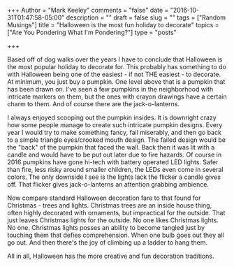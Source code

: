 +++
Author = "Mark Keeley"
comments = "false"
date = "2016-10-31T01:47:58-05:00"
description = ""
draft = false
slug = ""
tags = ["Random Musings"]
title = "Halloween is the most fun holiday to decorate"
topics = ["Are You Pondering What I'm Pondering?"]
type = "posts"

+++

Based off of dog walks over the years I have to conclude that Halloween is the most popular holiday to decorate for. This probably has something to do with Halloween being one of the easiest - if not THE easiest - to decorate. At minimum, you just buy a pumpkin. One level above that is a pumpkin that has been drawn on. I've seen a few pumpkins in the neighborhood with intricate markers on them, but the ones with crayon drawings have a certain charm to them. And of course there are the jack-o-lanterns.

I always enjoyed scooping out the pumpkin insides. It is downright crazy how some people manage to create such intricate pumpkin designs. Every year I would try to make something fancy, fail miserably, and then go back to a simple triangle eyes/crooked mouth design. The failed design would be the "back" of the pumpkin that faced the wall. Back then it was lit with a candle and would have to be put out later due to fire hazards. Of course in 2016 pumpkins have gone hi-tech with battery operated LED lights. Safer than fire, less risky around smaller children, the LEDs even come in several colors. The only downside I see is the lights lack the flicker a candle gives off. That flicker gives jack-o-lanterns an attention grabbing ambience. 

Now compare standard Halloween decoration fare to that found for Christmas - trees and lights. Christmas trees are an inside house thing, often highly decorated with ornaments, but impractical for the outside. That just leaves Christmas lights for the outside. No one likes Christmas lights. No one. Christmas lights posses an ability to become tangled just by touching them that defies comprehension. When one bulb goes out they all go out. And then there's the joy of climbing up a ladder to hang them. 

All in all, Halloween has the more creative and fun decoration traditions.
<!--more-->
